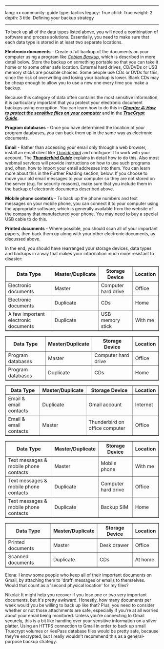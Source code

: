 

---

lang: xx
community: guide
type: tactics
legacy: True
child: True
weight: 2
depth: 3
title: Defining your backup strategy

---

To back up all of the data types listed above, you will need a combination of software and process solutions. Essentially, you need to make sure that each data type is stored in at least two separate locations.

**Electronic documents** - Create a full backup of the documents on your computer using a program like [*Cobian Backup*](/en/glossary#Cobian_Backup), which is described in more detail below. Store the backup on something portable so that you can take it home or to some other safe location. External hard drives, CD/DVDs or USB memory sticks are possible choices. Some people use CDs or DVDs for this, since the risk of overwriting and losing your backup is lower. Blank CDs may be cheap enough to allow you to use a new one every time you make a backup.

Because this category of data often contains the most sensitive information, it is particularly important that you protect your electronic document backups using encryption. You can learn how to do this in [***Chapter 4: How to protect the sensitive files on your computer***](/en/chapter-4) and in the [***TrueCrypt Guide***](/en/truecrypt_main).

**Program databases** - Once you have determined the location of your program databases, you can back them up in the same way as electronic documents.

**Email** - Rather than accessing your email only through a web browser, install an email client like [*Thunderbird*](/en/glossary#Thunderbird) and configure it to work with your account. The [***Thunderbird Guide***](/en/thunderbird_main) explains in detail how to do this. Also most webmail services will provide instructions on how to use such programs and, often, how to import your email addresses into them. You can learn more about this in the Further Reading section, below. If you choose to move your old email messages to your computer so they are not stored on the server (e.g. for security reasons), make sure that you include them in the backup of electronic documents described above.

**Mobile phone contents** - To back up the phone numbers and text messages on your mobile phone, you can connect it to your computer using the appropriate software, which is generally available from the website of the company that manufactured your phone. You may need to buy a special USB cable to do this.

**Printed documents** - Where possible, you should scan all of your important papers, then back them up along with your other electronic documents, as discussed above.

In the end, you should have rearranged your storage devices, data types and backups in a way that makes your information much more resistant to disaster:

<table width="100%" border="1">
<tbody>
<tr>
<th>Data Type</th>
<th>Master/Duplicate</th>
<th>Storage Device</th>
<th>Location</th>
</td>
</tr>
<tr>
<td>Electronic documents</td>
<td>Master</td>
<td>Computer hard drive</td>
<td>Office
</td>
</tr>
<tr>
<td>Electronic documents</td>
<td>Duplicate</td>
<td>CDs</td>
<td>Home
</td>
</tr>
<tr>
<td>A few important electronic documents</td>
<td>Duplicate</td>
<td>USB memory stick</td>
<td>With me
</td>
</tr>
</tbody>
</table>




<table width="100%" border="1">
<tbody>
<tr>
<th>Data Type</th>
<th>Master/Duplicate</th>
<th>Storage Device</th>
<th>Location</th>
</td>
</tr>
<tr>
<td>Program databases</td>
<td>Master</td>
<td>Computer hard drive</td>
<td>Office
</td>
</tr>
<tr>
<td>Program databases</td>
<td>Duplicate</td>
<td>CDs</td>
<td>Home
</td>
</tr>
</tbody>
</table>




<table width="100%" border="1">
<tbody>
<tr>
<th>Data Type</th>
<th>Master/Duplicate</th>
<th>Storage Device</th>
<th>Location</th>
</td>
</tr>
<tr>
<td>Email &amp; email contacts</td>
<td>Duplicate</td>
<td>Gmail account</td>
<td>Internet
</td>
</tr>
<tr>
<td>Email &amp; email contacts</td>
<td>Master</td>
<td>Thunderbird on office computer</td>
<td>Office
</td>
</tr>
</tbody>
</table>




<table width="100%" border="1">
<tbody>
<tr>
<th>Data Type</th>
<th>Master/Duplicate</th>
<th>Storage Device</th>
<th>Location</th>
</td>
</tr>
<tr>
<td>Text messages &amp; mobile phone contacts</td>
<td>Master</td>
<td>Mobile phone</td>
<td>With me
</td>
</tr>
<tr>
<td>Text messages &amp; mobile phone contacts</td>
<td>Duplicate</td>
<td>Computer hard drive</td>
<td>Office
</td>
</tr>
<tr>
<td>Text messages &amp; mobile phone contacts</td>
<td>Duplicate</td>
<td>Backup SIM</td>
<td>Home
</td>
</tr>
</tbody>
</table>




<table width="100%" border="1">
<tbody>
<tr>
<th>Data Type</th>
<th>Master/Duplicate</th>
<th>Storage Device</th>
<th>Location</th>
</td>
</tr>
<tr>
<td>Printed documents</td>
<td>Master</td>
<td>Desk drawer</td>
<td>Office
</td>
</tr>
<tr>
<td>Scanned documents</td>
<td>Duplicate</td>
<td>CDs</td>
<td>At home
</td>
</tr>
</tbody>
</table>




<div class="background" markdown="1">

Elena: I know some people who keep all of their important documents on Gmail, by attaching them to 'draft' messages or emails to themselves. Would that count as a 'second physical location' for my files?

Nikolai: It might help you recover if you lose one or two very important documents, but it's pretty awkward. Honestly, how many documents per week would you be willing to back up like that? Plus, you need to consider whether or not those attachments are safe, especially if you're at all worried about your email being monitored. Unless you're connecting to Gmail securely, this is a bit like handing over your sensitive information on a silver platter. Using an HTTPS connection to Gmail in order to back up small Truecrypt volumes or KeePass database files would be pretty safe, because they're encrypted, but I really wouldn't recommend this as a general-purpose backup strategy.
</div>


